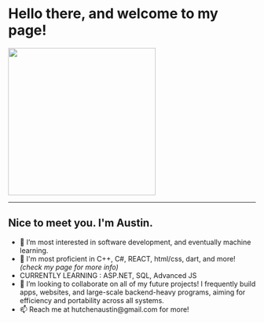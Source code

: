 <h1><b> Hello there, and welcome to my page! </b></h1>
<img height="300em" src="https://github-readme-stats.vercel.app/api?username=austinhutchen&show_icons=true&hide_border=true&&count_private=true&include_all_commits=true" />
<hr>
  <b><h2> Nice to meet you. I'm Austin. </h2> </b>
<ul>
  <li>👀 I’m most interested in software development, and eventually machine learning. </li>
  <li> 🌱 I'm most proficient in C++, C#, REACT, html/css, dart, and more! <i>(check my page for more info)</i></li>
  <li>CURRENTLY LEARNING : ASP.NET, SQL, Advanced JS </li>
<!---
austinhutchen/austinhutchen is a ✨ special ✨ repository because its `README.md` (this file) appears on your GitHub profile.
You can click the Preview link to take a look at your changes.
--->

<li> 💞️ I’m looking to collaborate on all of my future projects! I frequently build apps, websites, and large-scale backend-heavy programs, aiming for efficiency and portability across all systems. </li>
<li> 📫 Reach me at hutchenaustin@gmail.com for more! </li>
</ul>
